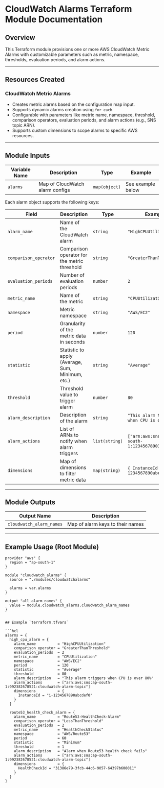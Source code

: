 # CloudWatch Alarms Terraform Module Documentation

## Overview

This Terraform module provisions one or more AWS CloudWatch Metric Alarms with customizable parameters such as metric, namespace, thresholds, evaluation periods, and alarm actions.

---

## Resources Created

### CloudWatch Metric Alarms

- Creates metric alarms based on the configuration map input.
- Supports dynamic alarms creation using `for_each`.
- Configurable with parameters like metric name, namespace, threshold, comparison operators, evaluation periods, and alarm actions (e.g., SNS topic ARN).
- Supports custom dimensions to scope alarms to specific AWS resources.

---

## Module Inputs

| Variable Name | Description                     | Type                                         | Example                                                      |
|---------------|---------------------------------|----------------------------------------------|--------------------------------------------------------------|
| `alarms`      | Map of CloudWatch alarm configs | `map(object)`                                | See example below                                            |

Each alarm object supports the following keys:

| Field               | Description                                      | Type          | Example                                     |
|---------------------|-------------------------------------------------|---------------|---------------------------------------------|
| `alarm_name`        | Name of the CloudWatch alarm                     | `string`      | `"HighCPUUtilization"`                      |
| `comparison_operator` | Comparison operator for the metric threshold   | `string`      | `"GreaterThanThreshold"`                    |
| `evaluation_periods` | Number of evaluation periods                     | `number`      | `2`                                         |
| `metric_name`       | Name of the metric                               | `string`      | `"CPUUtilization"`                          |
| `namespace`         | Metric namespace                                | `string`      | `"AWS/EC2"`                                 |
| `period`            | Granularity of the metric data in seconds       | `number`      | `120`                                       |
| `statistic`         | Statistic to apply (Average, Sum, Minimum, etc.)| `string`      | `"Average"`                                 |
| `threshold`         | Threshold value to trigger alarm                 | `number`      | `80`                                        |
| `alarm_description` | Description of the alarm                          | `string`      | `"This alarm triggers when CPU is over 80%"` |
| `alarm_actions`     | List of ARNs to notify when alarm triggers       | `list(string)`| `["arn:aws:sns:ap-south-1:123456789012:topic"]` |
| `dimensions`       | Map of dimensions to filter metric data          | `map(string)` | `{ InstanceId = "i-1234567890abcdef0" }`  |

---

## Module Outputs

| Output Name          | Description                        |
|----------------------|----------------------------------|
| `cloudwatch_alarm_names` | Map of alarm keys to their names |

---

## Example Usage (Root Module)

```hcl
provider "aws" {
  region = "ap-south-1"
}

module "cloudwatch_alarms" {
  source = "./modules/cloudwatchalarms"

  alarms = var.alarms
}

output "all_alarm_names" {
  value = module.cloudwatch_alarms.cloudwatch_alarm_names
}


## Example `terraform.tfvars`

```hcl
alarms = {
  high_cpu_alarm = {
    alarm_name          = "HighCPUUtilization"
    comparison_operator = "GreaterThanThreshold"
    evaluation_periods  = 2
    metric_name         = "CPUUtilization"
    namespace           = "AWS/EC2"
    period              = 120
    statistic           = "Average"
    threshold           = 80
    alarm_description   = "This alarm triggers when CPU is over 80%"
    alarm_actions       = ["arn:aws:sns:ap-south-1:992382670521:cloudwatch-alarm-topic"]
    dimensions          = {
      InstanceId = "i-1234567890abcdef0"
    }
  }

  route53_health_check_alarm = {
    alarm_name          = "Route53-HealthCheck-Alarm"
    comparison_operator = "LessThanThreshold"
    evaluation_periods  = 2
    metric_name         = "HealthCheckStatus"
    namespace           = "AWS/Route53"
    period              = 60
    statistic           = "Minimum"
    threshold           = 1
    alarm_description   = "Alarm when Route53 health check fails"
    alarm_actions       = ["arn:aws:sns:ap-south-1:992382670521:cloudwatch-alarm-topic"]
    dimensions          = {
      HealthCheckId = "31386e79-3fcb-44c6-9057-64397b608011"
    }
  }
}

